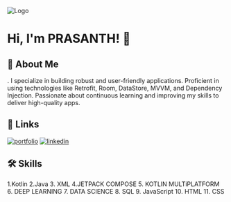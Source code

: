 
![Logo](https://github-readme-stats.vercel.app/api?username=akshaiprasanth&theme=tokyonight&show_icons=true)


# Hi, I'm PRASANTH! 👋


## 🚀 About Me
. I specialize in building robust and user-friendly applications. Proficient in using technologies like Retrofit, Room, DataStore, MVVM, and Dependency Injection. Passionate about continuous learning and improving my skills to deliver high-quality apps.


## 🔗 Links
[![portfolio](https://img.shields.io/badge/my_portfolio-000?style=for-the-badge&logo=ko-fi&logoColor=white)](https://github.com/AkshaiPrasanth/)
[![linkedin](https://img.shields.io/badge/linkedin-0A66C2?style=for-the-badge&logo=linkedin&logoColor=white)](www.linkedin.com/in/prasanth-k-a7b087176)



## 🛠 Skills
1.Kotlin
2.Java
3. XML
4.JETPACK COMPOSE
5. KOTLIN MULTiPLATFORM
6. DEEP LEARNING
7. DATA SCIENCE
8. SQL
9. JavaScript
10. HTML
11. CSS



